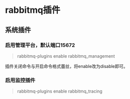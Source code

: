 # rabbitmq插件

## 系统插件

### 启用管理平台，默认端口15672
> rabbitmq-plugins enable  rabbitmq_management 

插件关闭命令与开启命令格式蕾丝，将enable改为disable即可。

### 启用监控插件
> rabbitmq-plugins enable rabbitmq_tracing